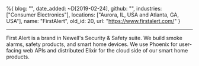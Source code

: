 %{
  blog: "",
  date_added: ~D[2019-02-24],
  github: "",
  industries: ["Consumer Electronics"],
  locations: ["Aurora, IL, USA and Atlanta, GA, USA"],
  name: "FirstAlert",
  old_id: 20,
  url: "https://www.firstalert.com/"
}

---

First Alert is a brand in Newell's Security & Safety suite. We build smoke alarms, safety products, and smart home devices. We use Phoenix for user-facing web APIs and distributed Elixir for the cloud side of our smart home products.
